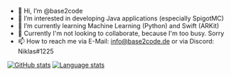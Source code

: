 - 👋 Hi, I’m @base2code
- 👀 I’m interested in developing Java applications (especially SpigotMC)
- 🌱 I’m currently learning Machine Learning (Python) and Swift (ARKit)
- 💞️ Currently I'm not looking to collaborate, because I'm too busy. Sorry
- 📫 How to reach me via E-Mail: info@base2code.de or via Discord: Niklas#1225

[![GitHub stats](https://github-readme-stats.vercel.app/api?username=base2code&count_private=true&theme=shades-of-purple)](https://github.com/anuraghazra/github-readme-stats)
[![Language stats](https://github-readme-stats.vercel.app/api/top-langs/?username=base2code&count_private=true&theme=shades-of-purple)](https://github.com/anuraghazra/github-readme-stats)
